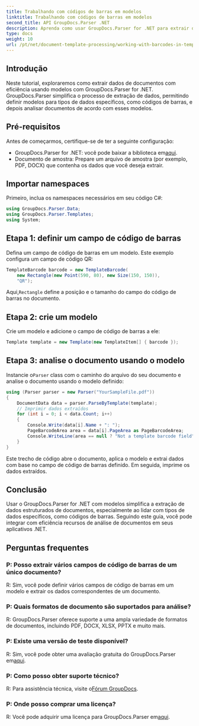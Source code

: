 ```yaml
---
title: Trabalhando com códigos de barras em modelos
linktitle: Trabalhando com códigos de barras em modelos
second_title: API GroupDocs.Parser .NET
description: Aprenda como usar GroupDocs.Parser for .NET para extrair dados estruturados de documentos usando modelos. Simplifique a extração de dados com campos de código de barras.
type: docs
weight: 10
url: /pt/net/document-template-processing/working-with-barcodes-in-templates/
---
```

## Introdução
Neste tutorial, exploraremos como extrair dados de documentos com eficiência usando modelos com GroupDocs.Parser for .NET. GroupDocs.Parser simplifica o processo de extração de dados, permitindo definir modelos para tipos de dados específicos, como códigos de barras, e depois analisar documentos de acordo com esses modelos.
## Pré-requisitos
Antes de começarmos, certifique-se de ter a seguinte configuração:
-  GroupDocs.Parser for .NET: você pode baixar a biblioteca em[aqui](https://releases.groupdocs.com/parser/net/).
- Documento de amostra: Prepare um arquivo de amostra (por exemplo, PDF, DOCX) que contenha os dados que você deseja extrair.

## Importar namespaces
Primeiro, inclua os namespaces necessários em seu código C#:
```csharp
using GroupDocs.Parser.Data;
using GroupDocs.Parser.Templates;
using System;
```
## Etapa 1: definir um campo de código de barras
Defina um campo de código de barras em um modelo. Este exemplo configura um campo de código QR:
```csharp
TemplateBarcode barcode = new TemplateBarcode(
    new Rectangle(new Point(590, 80), new Size(150, 150)),
    "QR");
```
 Aqui,`Rectangle` define a posição e o tamanho do campo do código de barras no documento.
## Etapa 2: crie um modelo
Crie um modelo e adicione o campo de código de barras a ele:
```csharp
Template template = new Template(new TemplateItem[] { barcode });
```
## Etapa 3: analise o documento usando o modelo
 Instancie o`Parser` class com o caminho do arquivo do seu documento e analise o documento usando o modelo definido:
```csharp
using (Parser parser = new Parser("YourSampleFile.pdf"))
{
    DocumentData data = parser.ParseByTemplate(template);
    // Imprimir dados extraídos
    for (int i = 0; i < data.Count; i++)
    {
        Console.Write(data[i].Name + ": ");
        PageBarcodeArea area = data[i].PageArea as PageBarcodeArea;
        Console.WriteLine(area == null ? "Not a template barcode field" : area.Value);
    }
}
```
Este trecho de código abre o documento, aplica o modelo e extrai dados com base no campo de código de barras definido. Em seguida, imprime os dados extraídos.

## Conclusão
Usar o GroupDocs.Parser for .NET com modelos simplifica a extração de dados estruturados de documentos, especialmente ao lidar com tipos de dados específicos, como códigos de barras. Seguindo este guia, você pode integrar com eficiência recursos de análise de documentos em seus aplicativos .NET.

## Perguntas frequentes
### P: Posso extrair vários campos de código de barras de um único documento?
R: Sim, você pode definir vários campos de código de barras em um modelo e extrair os dados correspondentes de um documento.
### P: Quais formatos de documento são suportados para análise?
R: GroupDocs.Parser oferece suporte a uma ampla variedade de formatos de documentos, incluindo PDF, DOCX, XLSX, PPTX e muito mais.
### P: Existe uma versão de teste disponível?
 R: Sim, você pode obter uma avaliação gratuita do GroupDocs.Parser em[aqui](https://releases.groupdocs.com/).
### P: Como posso obter suporte técnico?
 R: Para assistência técnica, visite o[Fórum GroupDocs](https://forum.groupdocs.com/c/parser/17).
### P: Onde posso comprar uma licença?
 R: Você pode adquirir uma licença para GroupDocs.Parser em[aqui](https://purchase.groupdocs.com/buy).